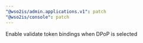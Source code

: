 ```yaml
---
"@wso2is/admin.applications.v1": patch
"@wso2is/console": patch
---
```


Enable validate token bindings when DPoP is selected
